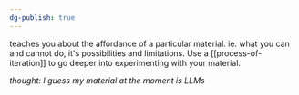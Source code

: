 ```yaml
---
dg-publish: true
---
```

teaches you about the affordance of a particular material.
ie. what you can and cannot do, it's possibilities and limitations. Use a [[process-of-iteration]] to go deeper into experimenting with your material.

_thought: I guess my material at the moment is LLMs_
